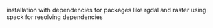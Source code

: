 installation with dependencies for packages like rgdal and raster using spack for resolving dependencies
